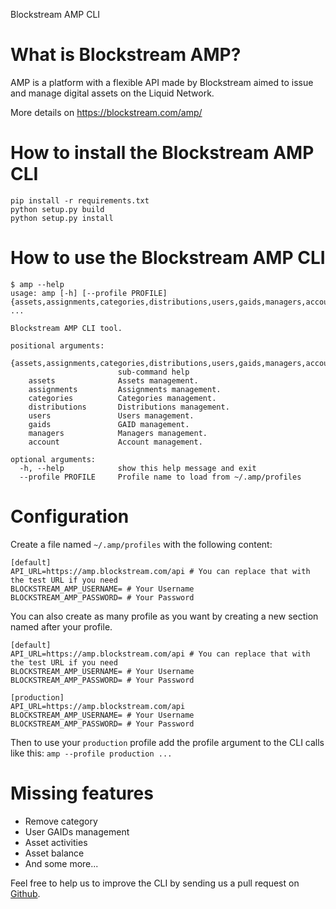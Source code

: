 Blockstream AMP CLI

# What is Blockstream AMP?

AMP is a platform with a flexible API made by Blockstream aimed to issue and manage digital assets on the Liquid Network.

More details on https://blockstream.com/amp/

# How to install the Blockstream AMP CLI

```
pip install -r requirements.txt
python setup.py build
python setup.py install
```

# How to use the Blockstream AMP CLI

```
$ amp --help
usage: amp [-h] [--profile PROFILE] {assets,assignments,categories,distributions,users,gaids,managers,account} ...

Blockstream AMP CLI tool.

positional arguments:
  {assets,assignments,categories,distributions,users,gaids,managers,account}
                        sub-command help
    assets              Assets management.
    assignments         Assignments management.
    categories          Categories management.
    distributions       Distributions management.
    users               Users management.
    gaids               GAID management.
    managers            Managers management.
    account             Account management.

optional arguments:
  -h, --help            show this help message and exit
  --profile PROFILE     Profile name to load from ~/.amp/profiles
```

# Configuration

Create a file named `~/.amp/profiles` with the following content:
```
[default]
API_URL=https://amp.blockstream.com/api # You can replace that with the test URL if you need
BLOCKSTREAM_AMP_USERNAME= # Your Username
BLOCKSTREAM_AMP_PASSWORD= # Your Password
```

You can also create as many profile as you want by creating a new section named after your profile.

```
[default]
API_URL=https://amp.blockstream.com/api # You can replace that with the test URL if you need
BLOCKSTREAM_AMP_USERNAME= # Your Username
BLOCKSTREAM_AMP_PASSWORD= # Your Password

[production]
API_URL=https://amp.blockstream.com/api
BLOCKSTREAM_AMP_USERNAME= # Your Username
BLOCKSTREAM_AMP_PASSWORD= # Your Password
```

Then to use your `production` profile add the profile argument to the CLI calls like this: `amp --profile production ...`

# Missing features

- Remove category
- User GAIDs management
- Asset activities
- Asset balance
- And some more...

Feel free to help us to improve the CLI by sending us a pull request on [Github](https://github.com/Exordium-Limited/blockstream-amp-cli).
